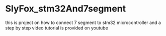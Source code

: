 # SlyFox_stm32And7segment
this is project on how to connect 7 segment to stm32 microcontroller and a step by step video tutorial is provided on youtube
